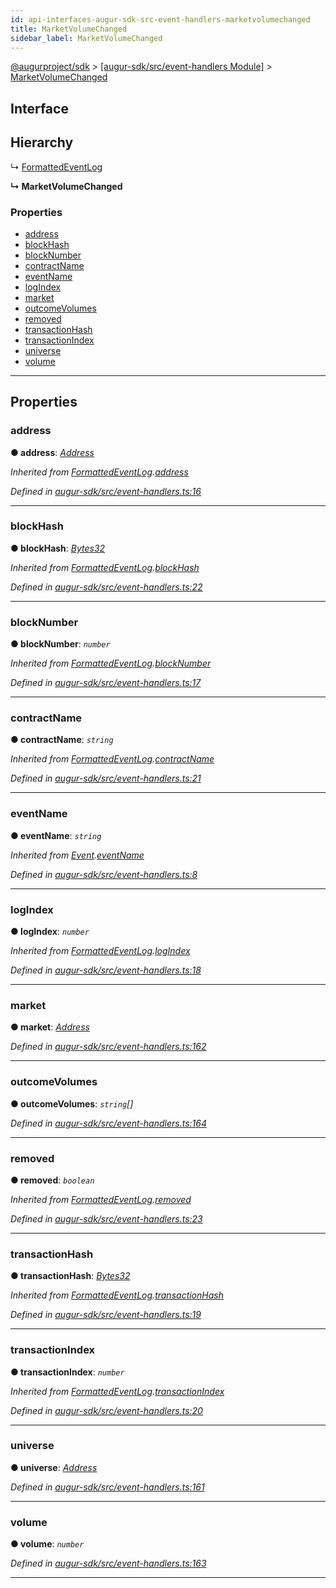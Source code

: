 ```yaml
---
id: api-interfaces-augur-sdk-src-event-handlers-marketvolumechanged
title: MarketVolumeChanged
sidebar_label: MarketVolumeChanged
---
```


[@augurproject/sdk](api-readme.md) > [[augur-sdk/src/event-handlers Module]](api-modules-augur-sdk-src-event-handlers-module.md) > [MarketVolumeChanged](api-interfaces-augur-sdk-src-event-handlers-marketvolumechanged.md)

## Interface

## Hierarchy

↳  [FormattedEventLog](api-interfaces-augur-sdk-src-event-handlers-formattedeventlog.md)

**↳ MarketVolumeChanged**

### Properties

* [address](api-interfaces-augur-sdk-src-event-handlers-marketvolumechanged.md#address)
* [blockHash](api-interfaces-augur-sdk-src-event-handlers-marketvolumechanged.md#blockhash)
* [blockNumber](api-interfaces-augur-sdk-src-event-handlers-marketvolumechanged.md#blocknumber)
* [contractName](api-interfaces-augur-sdk-src-event-handlers-marketvolumechanged.md#contractname)
* [eventName](api-interfaces-augur-sdk-src-event-handlers-marketvolumechanged.md#eventname)
* [logIndex](api-interfaces-augur-sdk-src-event-handlers-marketvolumechanged.md#logindex)
* [market](api-interfaces-augur-sdk-src-event-handlers-marketvolumechanged.md#market)
* [outcomeVolumes](api-interfaces-augur-sdk-src-event-handlers-marketvolumechanged.md#outcomevolumes)
* [removed](api-interfaces-augur-sdk-src-event-handlers-marketvolumechanged.md#removed)
* [transactionHash](api-interfaces-augur-sdk-src-event-handlers-marketvolumechanged.md#transactionhash)
* [transactionIndex](api-interfaces-augur-sdk-src-event-handlers-marketvolumechanged.md#transactionindex)
* [universe](api-interfaces-augur-sdk-src-event-handlers-marketvolumechanged.md#universe)
* [volume](api-interfaces-augur-sdk-src-event-handlers-marketvolumechanged.md#volume)

---

## Properties

<a id="address"></a>

###  address

**● address**: *[Address](api-modules-augur-sdk-src-event-handlers-module.md#address)*

*Inherited from [FormattedEventLog](api-interfaces-augur-sdk-src-event-handlers-formattedeventlog.md).[address](api-interfaces-augur-sdk-src-event-handlers-formattedeventlog.md#address)*

*Defined in [augur-sdk/src/event-handlers.ts:16](https://github.com/AugurProject/augur/blob/1e1466f1d3/packages/augur-sdk/src/event-handlers.ts#L16)*

___
<a id="blockhash"></a>

###  blockHash

**● blockHash**: *[Bytes32](api-modules-augur-sdk-src-event-handlers-module.md#bytes32)*

*Inherited from [FormattedEventLog](api-interfaces-augur-sdk-src-event-handlers-formattedeventlog.md).[blockHash](api-interfaces-augur-sdk-src-event-handlers-formattedeventlog.md#blockhash)*

*Defined in [augur-sdk/src/event-handlers.ts:22](https://github.com/AugurProject/augur/blob/1e1466f1d3/packages/augur-sdk/src/event-handlers.ts#L22)*

___
<a id="blocknumber"></a>

###  blockNumber

**● blockNumber**: *`number`*

*Inherited from [FormattedEventLog](api-interfaces-augur-sdk-src-event-handlers-formattedeventlog.md).[blockNumber](api-interfaces-augur-sdk-src-event-handlers-formattedeventlog.md#blocknumber)*

*Defined in [augur-sdk/src/event-handlers.ts:17](https://github.com/AugurProject/augur/blob/1e1466f1d3/packages/augur-sdk/src/event-handlers.ts#L17)*

___
<a id="contractname"></a>

###  contractName

**● contractName**: *`string`*

*Inherited from [FormattedEventLog](api-interfaces-augur-sdk-src-event-handlers-formattedeventlog.md).[contractName](api-interfaces-augur-sdk-src-event-handlers-formattedeventlog.md#contractname)*

*Defined in [augur-sdk/src/event-handlers.ts:21](https://github.com/AugurProject/augur/blob/1e1466f1d3/packages/augur-sdk/src/event-handlers.ts#L21)*

___
<a id="eventname"></a>

###  eventName

**● eventName**: *`string`*

*Inherited from [Event](api-interfaces-augur-sdk-src-event-handlers-event.md).[eventName](api-interfaces-augur-sdk-src-event-handlers-event.md#eventname)*

*Defined in [augur-sdk/src/event-handlers.ts:8](https://github.com/AugurProject/augur/blob/1e1466f1d3/packages/augur-sdk/src/event-handlers.ts#L8)*

___
<a id="logindex"></a>

###  logIndex

**● logIndex**: *`number`*

*Inherited from [FormattedEventLog](api-interfaces-augur-sdk-src-event-handlers-formattedeventlog.md).[logIndex](api-interfaces-augur-sdk-src-event-handlers-formattedeventlog.md#logindex)*

*Defined in [augur-sdk/src/event-handlers.ts:18](https://github.com/AugurProject/augur/blob/1e1466f1d3/packages/augur-sdk/src/event-handlers.ts#L18)*

___
<a id="market"></a>

###  market

**● market**: *[Address](api-modules-augur-sdk-src-event-handlers-module.md#address)*

*Defined in [augur-sdk/src/event-handlers.ts:162](https://github.com/AugurProject/augur/blob/1e1466f1d3/packages/augur-sdk/src/event-handlers.ts#L162)*

___
<a id="outcomevolumes"></a>

###  outcomeVolumes

**● outcomeVolumes**: *`string`[]*

*Defined in [augur-sdk/src/event-handlers.ts:164](https://github.com/AugurProject/augur/blob/1e1466f1d3/packages/augur-sdk/src/event-handlers.ts#L164)*

___
<a id="removed"></a>

###  removed

**● removed**: *`boolean`*

*Inherited from [FormattedEventLog](api-interfaces-augur-sdk-src-event-handlers-formattedeventlog.md).[removed](api-interfaces-augur-sdk-src-event-handlers-formattedeventlog.md#removed)*

*Defined in [augur-sdk/src/event-handlers.ts:23](https://github.com/AugurProject/augur/blob/1e1466f1d3/packages/augur-sdk/src/event-handlers.ts#L23)*

___
<a id="transactionhash"></a>

###  transactionHash

**● transactionHash**: *[Bytes32](api-modules-augur-sdk-src-event-handlers-module.md#bytes32)*

*Inherited from [FormattedEventLog](api-interfaces-augur-sdk-src-event-handlers-formattedeventlog.md).[transactionHash](api-interfaces-augur-sdk-src-event-handlers-formattedeventlog.md#transactionhash)*

*Defined in [augur-sdk/src/event-handlers.ts:19](https://github.com/AugurProject/augur/blob/1e1466f1d3/packages/augur-sdk/src/event-handlers.ts#L19)*

___
<a id="transactionindex"></a>

###  transactionIndex

**● transactionIndex**: *`number`*

*Inherited from [FormattedEventLog](api-interfaces-augur-sdk-src-event-handlers-formattedeventlog.md).[transactionIndex](api-interfaces-augur-sdk-src-event-handlers-formattedeventlog.md#transactionindex)*

*Defined in [augur-sdk/src/event-handlers.ts:20](https://github.com/AugurProject/augur/blob/1e1466f1d3/packages/augur-sdk/src/event-handlers.ts#L20)*

___
<a id="universe"></a>

###  universe

**● universe**: *[Address](api-modules-augur-sdk-src-event-handlers-module.md#address)*

*Defined in [augur-sdk/src/event-handlers.ts:161](https://github.com/AugurProject/augur/blob/1e1466f1d3/packages/augur-sdk/src/event-handlers.ts#L161)*

___
<a id="volume"></a>

###  volume

**● volume**: *`number`*

*Defined in [augur-sdk/src/event-handlers.ts:163](https://github.com/AugurProject/augur/blob/1e1466f1d3/packages/augur-sdk/src/event-handlers.ts#L163)*

___

